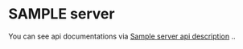 # SAMPLE server

You can see api documentations via [Sample server api description](www.naver.com)
..